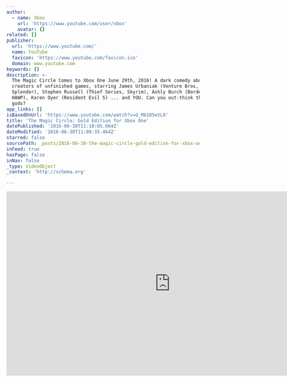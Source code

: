 ```yaml
---
author:
  - name: Xbox
    url: 'https://www.youtube.com/user/xbox'
    avatar: {}
related: []
publisher:
  url: 'https://www.youtube.com/'
  name: YouTube
  favicon: 'https://www.youtube.com/favicon.ico'
  domain: www.youtube.com
keywords: []
description: >-
  The Magic Circle Comes to Xbox One June 29th, 2016! A dark comedy about the
  creators of unfinished games, starring James Urbaniak (Venture Bros, American
  Splendor), Stephen Russell (Thief Series, Skyrim), Ashly Burch (Borderlands 2,
  HAWP), Karen Dyer (Resident Evil 5) ... and YOU. Can you out-think the game
  gods?
app_links: []
isBasedOnUrl: 'https://www.youtube.com/watch?v=Q_Mb1D5eVL0'
title: 'The Magic Circle: Gold Edition for Xbox One'
datePublished: '2016-06-30T11:10:05.664Z'
dateModified: '2016-06-30T11:09:35.464Z'
starred: false
sourcePath: _posts/2016-06-30-the-magic-circle-gold-edition-for-xbox-one.md
inFeed: true
hasPage: false
inNav: false
_type: VideoObject
_context: 'http://schema.org'

---
```

<iframe src="https://cdn.embedly.com/widgets/media.html?src=https%3A%2F%2Fwww.youtube.com%2Fembed%2FQ_Mb1D5eVL0%3Ffeature%3Doembed&amp;url=http%3A%2F%2Fwww.youtube.com%2Fwatch%3Fv%3DQ_Mb1D5eVL0&amp;image=https%3A%2F%2Fi.ytimg.com%2Fvi%2FQ_Mb1D5eVL0%2Fhqdefault.jpg&amp;key=b7d04c9b404c499eba89ee7072e1c4f7&amp;type=text%2Fhtml&amp;schema=youtube" width="854" height="480" scrolling="no" frameborder="0" allowfullscreen="" style=""></iframe>